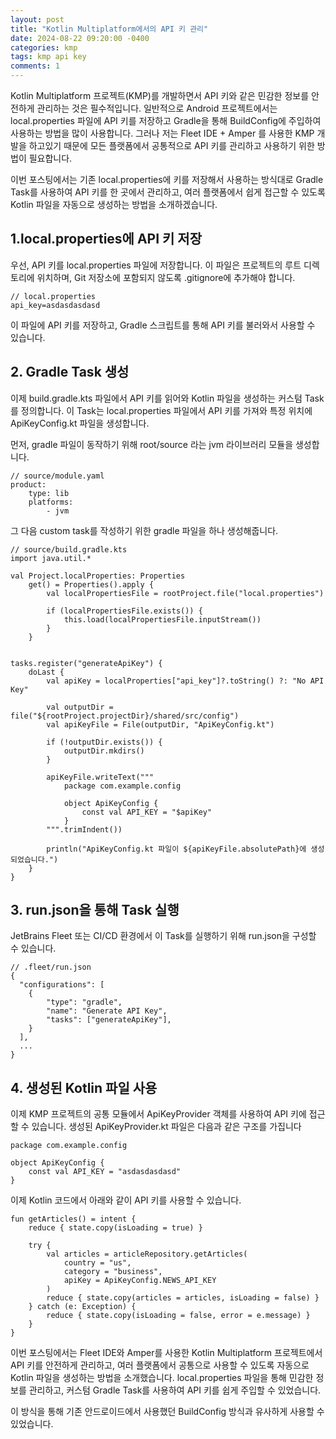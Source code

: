 ```yaml
---
layout: post
title: "Kotlin Multiplatform에서의 API 키 관리"
date: 2024-08-22 09:20:00 -0400 
categories: kmp
tags: kmp api key
comments: 1
---
```


Kotlin Multiplatform 프로젝트(KMP)를 개발하면서 API 키와 같은 민감한 정보를 안전하게 관리하는 것은 필수적입니다. 일반적으로 Android 프로젝트에서는 local.properties 파일에 API 키를 저장하고 Gradle을 통해 BuildConfig에 주입하여 사용하는 방법을 많이 사용합니다. 그러나 저는 Fleet IDE + Amper 를 사용한 KMP 개발을 하고있기 때문에 모든 플랫폼에서 공통적으로 API 키를 관리하고 사용하기 위한 방법이 필요합니다.

이번 포스팅에서는 기존 local.properties에 키를 저장해서 사용하는 방식대로 Gradle Task를 사용하여 API 키를 한 곳에서 관리하고, 여러 플랫폼에서 쉽게 접근할 수 있도록 Kotlin 파일을 자동으로 생성하는 방법을 소개하겠습니다.

## 1.local.properties에 API 키 저장

우선, API 키를 local.properties 파일에 저장합니다. 이 파일은 프로젝트의 루트 디렉토리에 위치하며, Git 저장소에 포함되지 않도록 .gitignore에 추가해야 합니다.

```
// local.properties
api_key=asdasdasdasd
```

이 파일에 API 키를 저장하고, Gradle 스크립트를 통해 API 키를 불러와서 사용할 수 있습니다.

## 2. Gradle Task 생성

이제 build.gradle.kts 파일에서 API 키를 읽어와 Kotlin 파일을 생성하는 커스텀 Task를 정의합니다. 이 Task는 local.properties 파일에서 API 키를 가져와 특정 위치에 ApiKeyConfig.kt 파일을 생성합니다.

먼저, gradle 파일이 동작하기 위해 root/source 라는 jvm 라이브러리 모듈을 생성합니다.

```
// source/module.yaml
product:
    type: lib
    platforms:
        - jvm
```

그 다음 custom task를 작성하기 위한 gradle 파일을 하나 생성해줍니다.
```
// source/build.gradle.kts
import java.util.*

val Project.localProperties: Properties
    get() = Properties().apply {
        val localPropertiesFile = rootProject.file("local.properties")

        if (localPropertiesFile.exists()) {
            this.load(localPropertiesFile.inputStream())
        }
    }


tasks.register("generateApiKey") {
    doLast {
        val apiKey = localProperties["api_key"]?.toString() ?: "No API Key"
        
        val outputDir = file("${rootProject.projectDir}/shared/src/config")
        val apiKeyFile = File(outputDir, "ApiKeyConfig.kt")

        if (!outputDir.exists()) {
            outputDir.mkdirs()
        }

        apiKeyFile.writeText("""
            package com.example.config
            
            object ApiKeyConfig {
                const val API_KEY = "$apiKey"
            }
        """.trimIndent())
        
        println("ApiKeyConfig.kt 파일이 ${apiKeyFile.absolutePath}에 생성되었습니다.")
    }
}
```

## 3. run.json을 통해 Task 실행

JetBrains Fleet 또는 CI/CD 환경에서 이 Task를 실행하기 위해 run.json을 구성할 수 있습니다.

```
// .fleet/run.json
{
  "configurations": [
    {
        "type": "gradle",
        "name": "Generate API Key",
        "tasks": ["generateApiKey"],
    }
  ],
  ...
}
```

## 4. 생성된 Kotlin 파일 사용

이제 KMP 프로젝트의 공통 모듈에서 ApiKeyProvider 객체를 사용하여 API 키에 접근할 수 있습니다. 생성된 ApiKeyProvider.kt 파일은 다음과 같은 구조를 가집니다

```
package com.example.config

object ApiKeyConfig {
    const val API_KEY = "asdasdasdasd"
}
```

이제 Kotlin 코드에서 아래와 같이 API 키를 사용할 수 있습니다.

```
fun getArticles() = intent {
    reduce { state.copy(isLoading = true) }

    try {
        val articles = articleRepository.getArticles(
            country = "us",
            category = "business",
            apiKey = ApiKeyConfig.NEWS_API_KEY
        )
        reduce { state.copy(articles = articles, isLoading = false) }
    } catch (e: Exception) {
        reduce { state.copy(isLoading = false, error = e.message) }
    }
}
```

이번 포스팅에서는 Fleet IDE와 Amper를 사용한 Kotlin Multiplatform 프로젝트에서 API 키를 안전하게 관리하고, 여러 플랫폼에서 공통으로 사용할 수 있도록 자동으로 Kotlin 파일을 생성하는 방법을 소개했습니다. local.properties 파일을 통해 민감한 정보를 관리하고, 커스텀 Gradle Task를 사용하여 API 키를 쉽게 주입할 수 있었습니다.

이 방식을 통해 기존 안드로이드에서 사용했던 BuildConfig 방식과 유사하게 사용할 수 있었습니다.